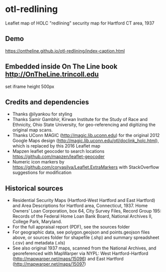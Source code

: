 # otl-redlining
Leaflet map of HOLC "redlining" security map for Hartford CT area, 1937

## Demo
https://ontheline.github.io/otl-redlining/index-caption.html

## Embedded inside On The Line book http://OnTheLine.trincoll.edu
set iframe height 500px

## Credits and dependencies
- Thanks @ilyankou for styling
- Thanks Samir Gambhir, Kirwan Institute for the Study of Race and Ethnicity, Ohio State University, for geo-referencing and digitizing the original map scans.
- Thanks UConn MAGIC (http://magic.lib.uconn.edu) for the original 2012 Google Maps design (http://magic.lib.uconn.edu/otl/doclink_holc.html), which is replaced by this 2016 Leaflet map
- Mapzen leaflet geocoder to search locations https://github.com/mapzen/leaflet-geocoder
- Numeric icon markers by https://github.com/coryasilva/Leaflet.ExtraMarkers with StackOverflow suggestions for modification

## Historical sources
- Residential Security Maps (Hartford-West Hartford and East Hartford) and Area Descriptions for Hartford area, Connecticut, 1937. Home Owners’ Loan Corporation, box 64, City Survey Files, Record Group 195: Records of the Federal Home Loan Bank Board, National Archives II, College Park, Maryland.
- For the full appraisal report (PDF), see the sources folder
- For geographic data, see polygon.geojson and points.geojson files above, or sources folder for shapefile (.shp) and summary spreadsheet (.csv) and metadata (.xls)
- See also original 1937 maps, scanned from the National Archives, and georeferenced with MapWarper via NYPL: West Hartford-Hartford (http://mapwarper.net/maps/15096) and East Hartford (http://mapwarper.net/maps/15097)
